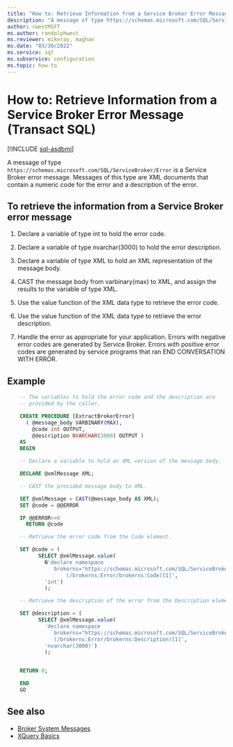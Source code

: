 ```yaml
---
title: "How to: Retrieve Information from a Service Broker Error Message (Transact SQL)"
description: "A message of type https://schemas.microsoft.com/SQL/ServiceBroker/Error is a Service Broker error message."
author: rwestMSFT
ms.author: randolphwest
ms.reviewer: mikeray, maghan
ms.date: "03/30/2022"
ms.service: sql
ms.subservice: configuration
ms.topic: how-to
---
```


# How to: Retrieve Information from a Service Broker Error Message (Transact SQL)

[!INCLUDE [sql-asdbmi](../../includes/applies-to-version/sql-asdbmi.md)]

A message of type `https://schemas.microsoft.com/SQL/ServiceBroker/Error` is a Service Broker error message. Messages of this type are XML documents that contain a numeric code for the error and a description of the error.

## To retrieve the information from a Service Broker error message

1. Declare a variable of type int to hold the error code.

2. Declare a variable of type nvarchar(3000) to hold the error description.

3. Declare a variable of type XML to hold an XML representation of the message body.

4. CAST the message body from varbinary(max) to XML, and assign the results to the variable of type XML.

5. Use the value function of the XML data type to retrieve the error code.

6. Use the value function of the XML data type to retrieve the error description.

7. Handle the error as appropriate for your application. Errors with negative error codes are generated by Service Broker. Errors with positive error codes are generated by service programs that ran END CONVERSATION WITH ERROR.

## Example

```sql
    -- The variables to hold the error code and the description are
    -- provided by the caller.

    CREATE PROCEDURE [ExtractBrokerError]
      ( @message_body VARBINARY(MAX),
        @code int OUTPUT,
        @description NVARCHAR(3000) OUTPUT )
    AS
    BEGIN

    -- Declare a variable to hold an XML version of the message body.

    DECLARE @xmlMessage XML;

    -- CAST the provided message body to XML.

    SET @xmlMessage = CAST(@message_body AS XML);
    SET @code = @@ERROR

    IF @@ERROR<>0
      RETURN @code

    -- Retrieve the error code from the Code element.

    SET @code = (
          SELECT @xmlMessage.value(
            N'declare namespace
               brokerns="https://schemas.microsoft.com/SQL/ServiceBroker/Error";
                   (/brokerns:Error/brokerns:Code)[1]',
            'int')
            );

    -- Retrieve the description of the error from the Description element.

    SET @description = (
          SELECT @xmlMessage.value(
            'declare namespace
               brokerns="https://schemas.microsoft.com/SQL/ServiceBroker/Error";
               (/brokerns:Error/brokerns:Description)[1]',
            'nvarchar(3000)')
            );


    RETURN 0;

    END
    GO
```

## See also

- [Broker System Messages](broker-system-messages.md)
- [XQuery Basics](../../xquery/xquery-basics.md)
